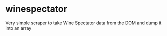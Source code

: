 # winespectator

Very simple scraper to take Wine Spectator data from the DOM and dump it into an array
